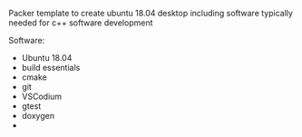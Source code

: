 Packer template to create ubuntu 18.04 desktop including software typically needed for c++ software development

Software:
- Ubuntu 18.04
- build essentials
- cmake
- git
- VSCodium
- gtest
- doxygen
- 
